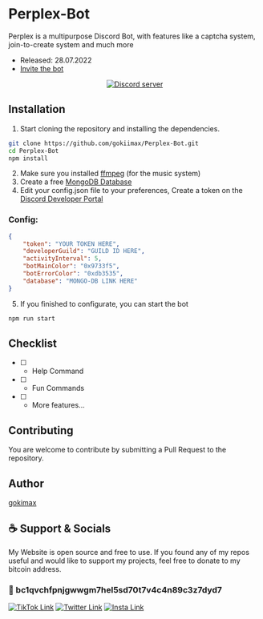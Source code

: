 # Perplex-Bot
Perplex is a multipurpose Discord Bot, with features like a captcha system, join-to-create system and much more
- Released: 28.07.2022
- [Invite the bot](https://discord.com/oauth2/authorize?client_id=1000417670153375824&permissions=8&scope=bot%20applications.commands)
<p align="center">
	<a href="https://discord.gg/yVWygKS3Xn">
		<img src="https://canary.discordapp.com/api/guilds/999373116918743100/embed.png" alt="Discord server">
	</a>
</p>

## Installation

1. Start cloning the repository and installing the dependencies.
```bash
git clone https://github.com/gokiimax/Perplex-Bot.git
cd Perplex-Bot
npm install
```
2. Make sure you installed [ffmpeg](https://ffmpeg.org/) (for the music system)
3. Create a free [MongoDB Database](https://www.mongodb.com/)
4. Edit your config.json file to your preferences, Create a token on the [Discord Developer Portal](https://discord.com/developers/applications)
### Config:
```json
{
    "token": "YOUR TOKEN HERE",
    "developerGuild": "GUILD ID HERE",
    "activityInterval": 5,
    "botMainColor": "0x9733f5",
    "botErrorColor": "0xdb3535",
    "database": "MONGO-DB LINK HERE"
}
```
5. If you finished to configurate, you can start the bot
```bash
npm run start
```

## Checklist
- [ ] - Help Command
- [ ] - Fun Commands
- [ ] - More features...

## Contributing
You are welcome to contribute by submitting a Pull Request to the repository.

## Author
[gokimax](https://github.com/gokiimax)

## ☕️ Support & Socials
My Website is open source and free to use. If you found any of my repos useful and would like to support my projects, feel free to donate to my bitcoin address.

### 🔗 bc1qvchfpnjgwwgm7hel5sd70t7v4c4n89c3z7dyd7

[![TikTok Link](https://img.shields.io/badge/TikTok-000000?style=for-the-badge&logo=tiktok&logoColor=white)](https://tiktok.com/@maxii.x6)
[![Twitter Link](https://img.shields.io/badge/Twitter-1DA1F2?style=for-the-badge&logo=twitter&logoColor=white)](https://twitter.com/gokimax_x)
[![Insta Link](https://img.shields.io/badge/Instagram-E4405F?style=for-the-badge&logo=instagram&logoColor=white)](https://instagram.com/maxii.x6)
